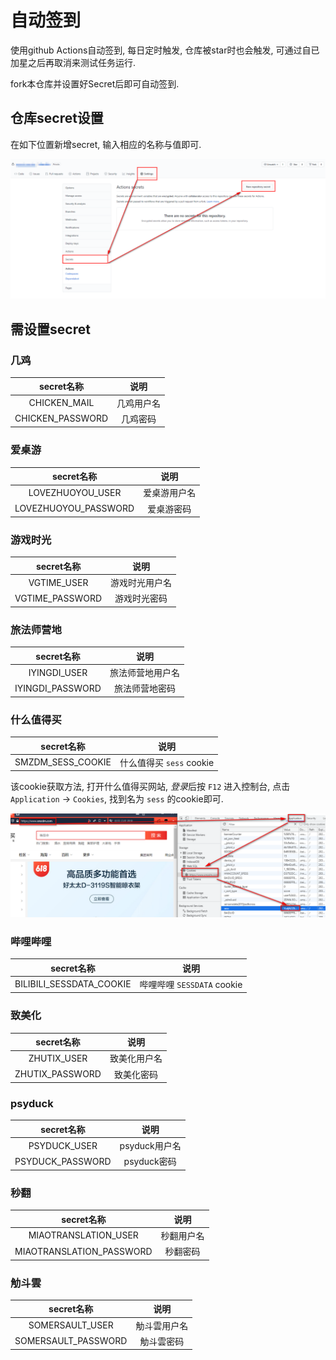 # 自动签到

使用github Actions自动签到, 每日定时触发, 仓库被star时也会触发, 可通过自已加星之后再取消来测试任务运行.

fork本仓库并设置好Secret后即可自动签到.

## 仓库secret设置

在如下位置新增secret, 输入相应的名称与值即可.

![Secret位置](doc/img/secret_location.png)

## 需设置secret

### 几鸡

| secret名称       | 说明       |
| :-:              | :-:        |
| CHICKEN_MAIL     | 几鸡用户名 |
| CHICKEN_PASSWORD | 几鸡密码   |

### 爱桌游

| secret名称           | 说明         |
| :-:                  | :-:          |
| LOVEZHUOYOU_USER     | 爱桌游用户名 |
| LOVEZHUOYOU_PASSWORD | 爱桌游密码   |

### 游戏时光

| secret名称      | 说明           |
| :-:             | :-:            |
| VGTIME_USER     | 游戏时光用户名 |
| VGTIME_PASSWORD | 游戏时光密码   |

### 旅法师营地

| secret名称       | 说明             |
| :-:              | :-:              |
| IYINGDI_USER     | 旅法师营地用户名 |
| IYINGDI_PASSWORD | 旅法师营地密码   |

### 什么值得买

| secret名称        | 说明                     |
| :-:               | :-:                      |
| SMZDM_SESS_COOKIE | 什么值得买 `sess` cookie |

该cookie获取方法, 打开什么值得买网站, *登录*后按 `F12` 进入控制台, 点击 `Application` -> `Cookies`, 找到名为 `sess` 的cookie即可.

![什么值得买cookie位置](doc/img/smzdm_sess_location.png)

### 哔哩哔哩

| secret名称               | 说明                       |
| :-:                      | :-:                        |
| BILIBILI_SESSDATA_COOKIE | 哔哩哔哩 `SESSDATA` cookie |

### 致美化

| secret名称      | 说明         |
| :-:             | :-:          |
| ZHUTIX_USER     | 致美化用户名 |
| ZHUTIX_PASSWORD | 致美化密码   |

### psyduck

| secret名称       | 说明          |
| :-:              | :-:           |
| PSYDUCK_USER     | psyduck用户名 |
| PSYDUCK_PASSWORD | psyduck密码   |

### 秒翻

| secret名称               | 说明       |
| :-:                      | :-:        |
| MIAOTRANSLATION_USER     | 秒翻用户名 |
| MIAOTRANSLATION_PASSWORD | 秒翻密码   |

### 觔斗雲

| secret名称          | 说明         |
| :-:                 | :-:          |
| SOMERSAULT_USER     | 觔斗雲用户名 |
| SOMERSAULT_PASSWORD | 觔斗雲密码   |
